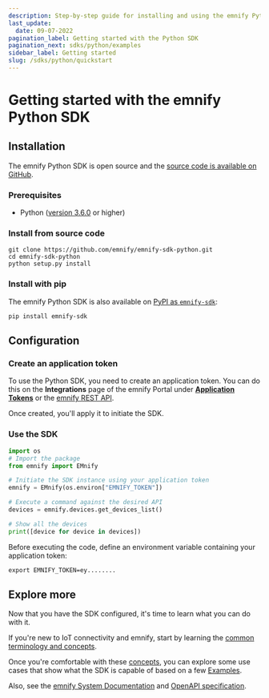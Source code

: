 ```yaml
---
description: Step-by-step guide for installing and using the emnify Python SDK
last_update: 
  date: 09-07-2022
pagination_label: Getting started with the Python SDK
pagination_next: sdks/python/examples
sidebar_label: Getting started
slug: /sdks/python/quickstart
---
```


# Getting started with the emnify Python SDK

## Installation

The emnify Python SDK is open source and the [source code is available on GitHub](https://github.com/emnify/emnify-sdk-python).

### Prerequisites

- Python ([version 3.6.0](https://www.python.org/downloads/release/python-360/) or higher)

### Install from source code

```shell
git clone https://github.com/emnify/emnify-sdk-python.git
cd emnify-sdk-python
python setup.py install
```

### Install with pip

The emnify Python SDK is also available on [PyPI as `emnify-sdk`](https://pypi.org/project/emnify-sdk/):

```shell
pip install emnify-sdk
```

## Configuration

### Create an application token

To use the Python SDK, you need to create an application token.
You can do this on the **Integrations** page of the emnify Portal under [**Application Tokens**](https://portal.emnify.com/integrations#application-tokens) or the [emnify REST API](https://cdn.emnify.net/api/doc/application-token.html).

Once created, you'll apply it to initiate the SDK.

### Use the SDK

```python
import os
# Import the package
from emnify import EMnify

# Initiate the SDK instance using your application token
emnify = EMnify(os.environ["EMNIFY_TOKEN"])

# Execute a command against the desired API
devices = emnify.devices.get_devices_list()

# Show all the devices
print([device for device in devices])
```

Before executing the code, define an environment variable containing your application token:

```shell
export EMNIFY_TOKEN=ey........
```

## Explore more

Now that you have the SDK configured, it's time to learn what you can do with it.

If you're new to IoT connectivity and emnify, start by learning the [common terminology and concepts](/sdks/concepts).

Once you're comfortable with these [concepts](/sdks/concepts), you can explore some use cases that show what the SDK is capable of based on a few [Examples](/sdks/python/examples).

Also, see the [emnify System Documentation](https://cdn.emnify.net/api/doc/index.html) and [OpenAPI specification](https://cdn.emnify.net/api/doc/swagger.html).
